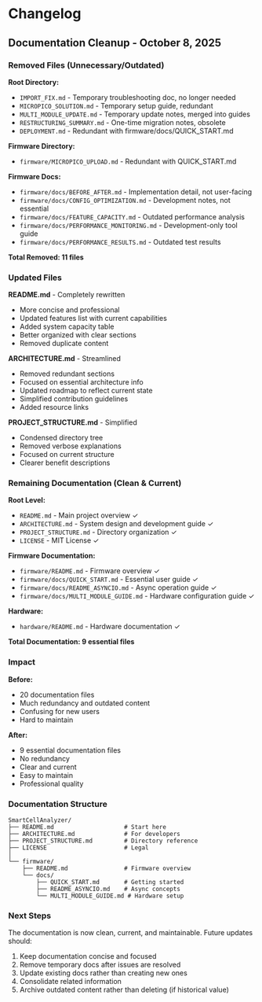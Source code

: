 # Changelog

## Documentation Cleanup - October 8, 2025

### Removed Files (Unnecessary/Outdated)

**Root Directory:**
- `IMPORT_FIX.md` - Temporary troubleshooting doc, no longer needed
- `MICROPICO_SOLUTION.md` - Temporary setup guide, redundant
- `MULTI_MODULE_UPDATE.md` - Temporary update notes, merged into guides
- `RESTRUCTURING_SUMMARY.md` - One-time migration notes, obsolete
- `DEPLOYMENT.md` - Redundant with firmware/docs/QUICK_START.md

**Firmware Directory:**
- `firmware/MICROPICO_UPLOAD.md` - Redundant with QUICK_START.md

**Firmware Docs:**
- `firmware/docs/BEFORE_AFTER.md` - Implementation detail, not user-facing
- `firmware/docs/CONFIG_OPTIMIZATION.md` - Development notes, not essential
- `firmware/docs/FEATURE_CAPACITY.md` - Outdated performance analysis
- `firmware/docs/PERFORMANCE_MONITORING.md` - Development-only tool guide
- `firmware/docs/PERFORMANCE_RESULTS.md` - Outdated test results

**Total Removed: 11 files**

### Updated Files

**README.md** - Completely rewritten
- More concise and professional
- Updated features list with current capabilities
- Added system capacity table
- Better organized with clear sections
- Removed duplicate content

**ARCHITECTURE.md** - Streamlined
- Removed redundant sections
- Focused on essential architecture info
- Updated roadmap to reflect current state
- Simplified contribution guidelines
- Added resource links

**PROJECT_STRUCTURE.md** - Simplified
- Condensed directory tree
- Removed verbose explanations
- Focused on current structure
- Clearer benefit descriptions

### Remaining Documentation (Clean & Current)

**Root Level:**
- `README.md` - Main project overview ✓
- `ARCHITECTURE.md` - System design and development guide ✓
- `PROJECT_STRUCTURE.md` - Directory organization ✓
- `LICENSE` - MIT License ✓

**Firmware Documentation:**
- `firmware/README.md` - Firmware overview ✓
- `firmware/docs/QUICK_START.md` - Essential user guide ✓
- `firmware/docs/README_ASYNCIO.md` - Async operation guide ✓
- `firmware/docs/MULTI_MODULE_GUIDE.md` - Hardware configuration guide ✓

**Hardware:**
- `hardware/README.md` - Hardware documentation ✓

**Total Documentation: 9 essential files**

### Impact

**Before:**
- 20 documentation files
- Much redundancy and outdated content
- Confusing for new users
- Hard to maintain

**After:**
- 9 essential documentation files
- No redundancy
- Clear and current
- Easy to maintain
- Professional quality

### Documentation Structure

```
SmartCellAnalyzer/
├── README.md                    # Start here
├── ARCHITECTURE.md              # For developers
├── PROJECT_STRUCTURE.md         # Directory reference
├── LICENSE                      # Legal
│
└── firmware/
    ├── README.md                # Firmware overview
    └── docs/
        ├── QUICK_START.md       # Getting started
        ├── README_ASYNCIO.md    # Async concepts
        └── MULTI_MODULE_GUIDE.md # Hardware setup
```

### Next Steps

The documentation is now clean, current, and maintainable. Future updates should:
1. Keep documentation concise and focused
2. Remove temporary docs after issues are resolved
3. Update existing docs rather than creating new ones
4. Consolidate related information
5. Archive outdated content rather than deleting (if historical value)

